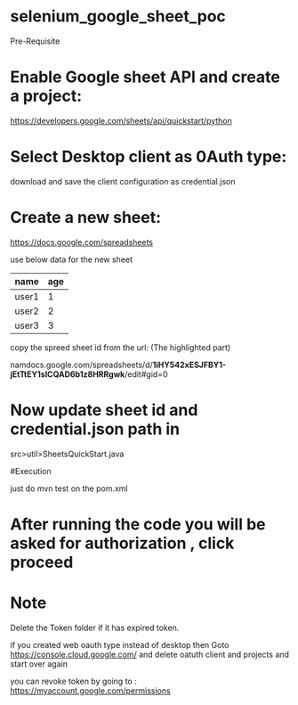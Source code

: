 
# selenium_google_sheet_poc

Pre-Requisite

# Enable Google sheet API and create a project:

https://developers.google.com/sheets/api/quickstart/python

# Select Desktop client as 0Auth type:

download and save the client configuration as credential.json

 # Create a new sheet:

 https://docs.google.com/spreadsheets

 use below data for the new sheet


| name | age |
|--|--|
| user1|1  |
| user2|2  |
| user3|3  |

 copy the spreed sheet id from the url: (The highlighted part)

 namdocs.google.com/spreadsheets/d/**1iHY542xESJFBY1-jEtTtEY1sICQAD6b1z8HRRgwk**/edit#gid=0

# Now update sheet id and credential.json path in

src>util>SheetsQuickStart.java

#Execution

just do mvn test on the pom.xml

# After running the code you will be asked for authorization , click proceed

# Note
   Delete the Token folder if it has expired token.

   if you created web oauth type instead of desktop then Goto https://console.cloud.google.com/ and delete oatuth client and projects and start over again

   you can revoke token by going to : https://myaccount.google.com/permissions

